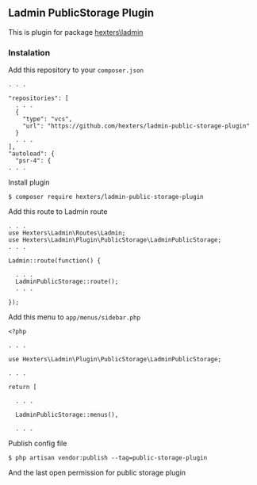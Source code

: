 ## Ladmin PublicStorage Plugin

This is plugin for package [hexters\ladmin](https://github.com/hexters/ladmin)

### Instalation
Add this repository to your `composer.json`
```
. . .

"repositories": [
  . . .
  {
    "type": "vcs",
    "url": "https://github.com/hexters/ladmin-public-storage-plugin"
  }
  . . .
],
"autoload": {
  "psr-4": {
. . .
```
Install plugin 
```
$ composer require hexters/ladmin-public-storage-plugin
```

Add this route to Ladmin route
```
. . .
use Hexters\Ladmin\Routes\Ladmin;
use Hexters\Ladmin\Plugin\PublicStorage\LadminPublicStorage;
. . .

Ladmin::route(function() {

  . . .
  LadminPublicStorage::route();
  . . .

});
```

Add this menu to `app/menus/sidebar.php`
```
<?php 

. . .

use Hexters\Ladmin\Plugin\PublicStorage\LadminPublicStorage;

. . .

return [

  . . .

  LadminPublicStorage::menus(),

  . . .

```

Publish config file
```
$ php artisan vendor:publish --tag=public-storage-plugin
```

And the last open permission for public storage plugin